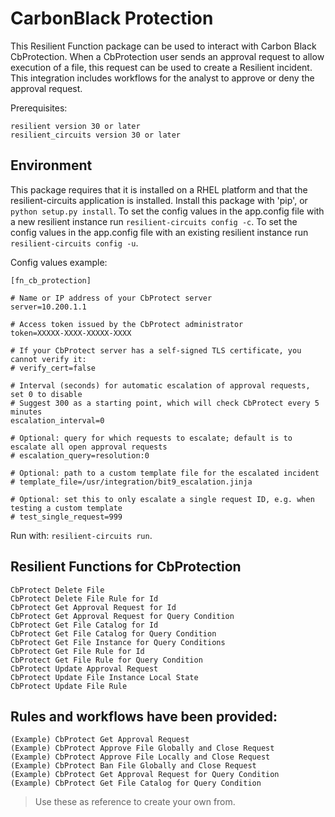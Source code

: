 # CarbonBlack Protection

This Resilient Function package can be used to interact with Carbon Black CbProtection.
When a CbProtection user sends an approval request to allow execution of a file,
this request can be used to create a Resilient incident.  This integration includes
workflows for the analyst to approve or deny the approval request.

Prerequisites:

	resilient version 30 or later
	resilient_circuits version 30 or later

## Environment

This package requires that it is installed on a RHEL platform and that the resilient-circuits application is installed.
Install this package with 'pip', or `python setup.py install`.
To set the config values in the app.config file with a new resilient instance run `resilient-circuits config -c`.
To set the config values in the app.config file with an existing resilient instance run `resilient-circuits config -u`.

Config values example:

	[fn_cb_protection]

	# Name or IP address of your CbProtect server
	server=10.200.1.1

	# Access token issued by the CbProtect administrator
	token=XXXXX-XXXX-XXXXX-XXXX

	# If your CbProtect server has a self-signed TLS certificate, you cannot verify it:
	# verify_cert=false

	# Interval (seconds) for automatic escalation of approval requests, set 0 to disable
	# Suggest 300 as a starting point, which will check CbProtect every 5 minutes
	escalation_interval=0

	# Optional: query for which requests to escalate; default is to escalate all open approval requests
	# escalation_query=resolution:0

	# Optional: path to a custom template file for the escalated incident
	# template_file=/usr/integration/bit9_escalation.jinja

	# Optional: set this to only escalate a single request ID, e.g. when testing a custom template
	# test_single_request=999


Run with: `resilient-circuits run`.

## Resilient Functions for CbProtection
```
CbProtect Delete File
CbProtect Delete File Rule for Id
CbProtect Get Approval Request for Id
CbProtect Get Approval Request for Query Condition
CbProtect Get File Catalog for Id
CbProtect Get File Catalog for Query Condition
CbProtect Get File Instance for Query Conditions
CbProtect Get File Rule for Id
CbProtect Get File Rule for Query Condition
CbProtect Update Approval Request
CbProtect Update File Instance Local State
CbProtect Update File Rule
```
## Rules and workflows have been provided:
```
(Example) CbProtect Get Approval Request
(Example) CbProtect Approve File Globally and Close Request
(Example) CbProtect Approve File Locally and Close Request
(Example) CbProtect Ban File Globally and Close Request
(Example) CbProtect Get Approval Request for Query Condition
(Example) CbProtect Get File Catalog for Query Condition
```
> Use these as reference to create your own from.

